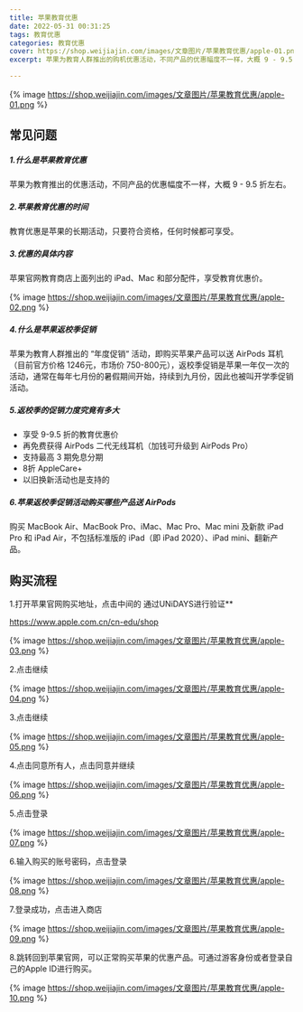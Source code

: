 ```yaml
---
title: 苹果教育优惠
date: 2022-05-31 00:31:25
tags: 教育优惠
categories: 教育优惠
cover: https://shop.weijiajin.com/images/文章图片/苹果教育优惠/apple-01.png
excerpt: 苹果为教育人群推出的购机优惠活动，不同产品的优惠幅度不一样，大概 9 - 9.5 折左右。

---
```

{% image https://shop.weijiajin.com/images/文章图片/苹果教育优惠/apple-01.png %}

## 常见问题

##### 1.什么是苹果教育优惠

 苹果为教育推出的优惠活动，不同产品的优惠幅度不一样，大概 9 - 9.5 折左右。

##### 2.苹果教育优惠的时间

教育优惠是苹果的长期活动，只要符合资格，任何时候都可享受。

##### 3.优惠的具体内容

苹果官网教育商店上面列出的 iPad、Mac 和部分配件，享受教育优惠价。

{% image https://shop.weijiajin.com/images/文章图片/苹果教育优惠/apple-02.png %}

##### 4.什么是苹果返校季促销

苹果为教育人群推出的 “年度促销“ 活动，即购买苹果产品可以送 AirPods 耳机（目前官方价格 1246元，市场价 750-800元），返校季促销是苹果一年仅一次的活动，通常在每年七月份的暑假期间开始，持续到九月份，因此也被叫开学季促销活动。

##### 5.返校季的促销力度究竟有多大

- 享受 9-9.5 折的教育优惠价
- 再免费获得 AirPods 二代无线耳机（加钱可升级到 AirPods Pro）
- 支持最高 3 期免息分期
- 8折 AppleCare+
- 以旧换新活动也是支持的

##### 6.苹果返校季促销活动购买哪些产品送 AirPods

购买 MacBook Air、MacBook Pro、iMac、Mac Pro、Mac mini 及新款 iPad Pro 和 iPad Air，不包括标准版的 iPad（即 iPad 2020）、iPad mini、翻新产品。




## 购买流程

1.打开苹果官网购买地址，点击中间的 通过UNiDAYS进行验证**

https://www.apple.com.cn/cn-edu/shop

{% image https://shop.weijiajin.com/images/文章图片/苹果教育优惠/apple-03.png %}


2.点击继续

{% image https://shop.weijiajin.com/images/文章图片/苹果教育优惠/apple-04.png %}

3.点击继续

{% image https://shop.weijiajin.com/images/文章图片/苹果教育优惠/apple-05.png %}

4.点击同意所有人，点击同意并继续

{% image https://shop.weijiajin.com/images/文章图片/苹果教育优惠/apple-06.png %}


5.点击登录

{% image https://shop.weijiajin.com/images/文章图片/苹果教育优惠/apple-07.png %}


6.输入购买的账号密码，点击登录

{% image https://shop.weijiajin.com/images/文章图片/苹果教育优惠/apple-08.png %}


7.登录成功，点击进入商店

{% image https://shop.weijiajin.com/images/文章图片/苹果教育优惠/apple-09.png %}

8.跳转回到苹果官网，可以正常购买苹果的优惠产品。可通过游客身份或者登录自己的Apple ID进行购买。

{% image https://shop.weijiajin.com/images/文章图片/苹果教育优惠/apple-10.png %}





